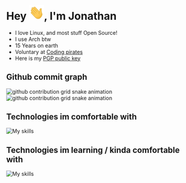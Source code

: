 
# Hey <img src="https://raw.githubusercontent.com/ABSphreak/ABSphreak/master/gifs/Hi.gif" width="40px" />, I'm Jonathan

- I love Linux, and most stuff Open Source!
- I use Arch btw
- 15 Years on earth
- Voluntary at [Coding pirates](https://codingpirates.dk/)
- Here is my [PGP public key](https://gist.github.com/Un10ck3d/49adcf2c77d6045e14d99b394e2f4560)

## Github commit graph

![github contribution grid snake animation](https://raw.githubusercontent.com/Un10ck3d/Un10ck3d/output/github-contribution-grid-snake-dark.svg#gh-dark-mode-only)
![github contribution grid snake animation](https://raw.githubusercontent.com/Un10ck3d/Un10ck3d/output/github-contribution-grid-snake.svg#gh-light-mode-only)

## Technologies im comfortable with

![My skills](https://skillicons.dev/icons?perline=7&i=js,html,css,ts,neovim,vscode,vim,git,bash,github,md,linux,nodejs,discord,githubactions,github,python,raspberrypi,unity,stackoverflow,postman)

## Technologies im learning / kinda comfortable with

![My skills](https://skillicons.dev/icons?perline=6&i=nuxt,svelte,rust,tailwindcss,arduino,figma,tauri,vue,vite,laravel,bots,cs,cpp,sqlite)
